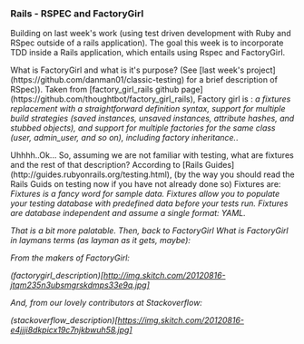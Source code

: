 <h3>Rails - RSPEC and FactoryGirl</h3>

<p>Building on last week's work (using test driven development with Ruby and RSpec 
outside of a rails application). The goal this week is to incorporate TDD inside a Rails
application, which entails using Rspec and FactoryGirl.</p>

<p>What is FactoryGirl and what is it's purpose? (See
[last week's project](https://github.com/danman01/classic-testing) for a brief 
description of RSpec)). Taken from [factory_girl_rails github
page](https://github.com/thoughtbot/factory_girl_rails),
Factory girl is : <i>a fixtures replacement with a straightforward definition 
syntax, support for multiple build strategies (saved instances, unsaved 
instances, attribute hashes, and stubbed objects), and support for multiple 
factories for the same class (user, admin_user, and so on), 
including factory inheritance.</i>. </p>

</p>Uhhhh..Ok... So, assuming we are not familiar with testing, what are 
fixtures and the rest of that description? According to [Rails Guides](http://guides.rubyonrails.org/testing.html), 
(by the way you should read the Rails Guids on testing now if you have not
already done so) Fixtures are: 
<i>Fixtures is a fancy word for sample data. Fixtures allow you to populate 
your testing database with predefined data before your tests run. Fixtures 
are database independent and assume a single format: YAML.</p>

<p>That is a bit more palatable. Then, back to <i>FactoryGirl</i> What is
FactoryGirl in laymans terms (as layman as it gets, maybe):</p>

<p>From the makers of <i>FactoryGirl</i>:</p>

(factorygirl_description)[http://img.skitch.com/20120816-jtqm235n3ubsmgrskdmps33e9q.jpg]

<p>And, from our lovely contributors at Stackoverflow:</p>

(stackoverflow_description)[https://img.skitch.com/20120816-e4jjji8dkpicx19c7njkbwuh58.jpg]

 
